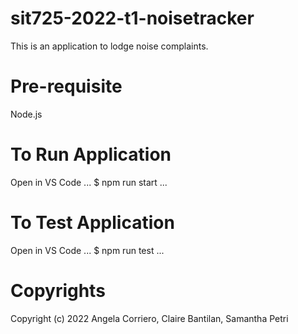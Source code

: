 # sit725-2022-t1-noisetracker
This is an application to lodge noise complaints.

# Pre-requisite
Node.js

# To Run Application
Open in VS Code
...
$ npm run start
...

# To Test Application
Open in VS Code
...
$ npm run test
...

# Copyrights
Copyright (c) 2022 Angela Corriero, Claire Bantilan, Samantha Petri